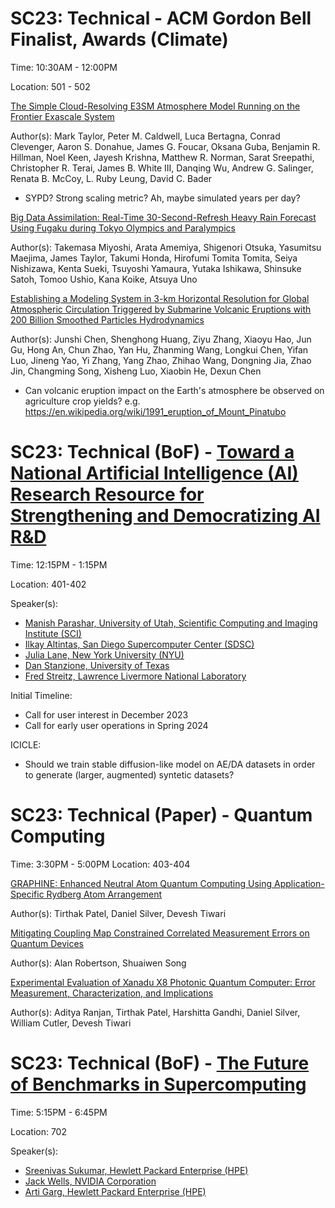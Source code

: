 # SC23: Technical - ACM Gordon Bell Finalist, Awards (Climate)

Time: 10:30AM - 12:00PM

Location: 501 - 502

[The Simple Cloud-Resolving E3SM Atmosphere Model Running on the Frontier Exascale System](https://sc23.conference-program.com/presentation/?id=gbv102&sess=sess298)

Author(s): Mark Taylor, Peter M. Caldwell, Luca Bertagna, Conrad Clevenger, Aaron S. Donahue, James G. Foucar, Oksana Guba, Benjamin R. Hillman, Noel Keen, Jayesh Krishna, 
Matthew R. Norman, Sarat Sreepathi, Christopher R. Terai, James B. White III, Danqing Wu, Andrew G. Salinger, Renata B. McCoy, L. Ruby Leung, David C. Bader

- SYPD? Strong scaling metric? Ah, maybe simulated years per day?


[Big Data Assimilation: Real-Time 30-Second-Refresh Heavy Rain Forecast Using Fugaku during Tokyo Olympics and Paralympics](https://sc23.conference-program.com/presentation/?id=gbv104&sess=sess298)

Author(s): Takemasa Miyoshi, Arata Amemiya, Shigenori Otsuka, Yasumitsu Maejima, James Taylor, Takumi Honda, Hirofumi Tomita Tomita, Seiya Nishizawa, Kenta Sueki, 
Tsuyoshi Yamaura, Yutaka Ishikawa, Shinsuke Satoh, Tomoo Ushio, Kana Koike, Atsuya Uno


[Establishing a Modeling System in 3-km Horizontal Resolution for Global Atmospheric Circulation Triggered by Submarine Volcanic Eruptions with 200 Billion Smoothed Particles Hydrodynamics](https://sc23.conference-program.com/presentation/?id=gbv103&sess=sess298)

Author(s): Junshi Chen, Shenghong Huang, Ziyu Zhang, Xiaoyu Hao, Jun Gu, Hong An, Chun Zhao, Yan Hu, Zhanming Wang, Longkui Chen, Yifan Luo, Jineng Yao, Yi Zhang, Yang Zhao, Zhihao Wang, Dongning Jia, Zhao Jin, Changming Song, Xisheng Luo, Xiaobin He, Dexun Chen

- Can volcanic eruption impact on the Earth's atmosphere be observed on agriculture crop yields? e.g. https://en.wikipedia.org/wiki/1991_eruption_of_Mount_Pinatubo


# SC23: Technical (BoF) - [Toward a National Artificial Intelligence (AI) Research Resource for Strengthening and Democratizing AI R&D](https://sc23.conference-program.com/presentation/?id=bof221&sess=sess352)

Time: 12:15PM - 1:15PM

Location: 401-402

Speaker(s):
- [Manish Parashar, University of Utah, Scientific Computing and Imaging Institute (SCI)](https://sc23.conference-program.com/presenter/?uid=219293)
- [Ilkay Altintas, San Diego Supercomputer Center (SDSC)](https://sc23.conference-program.com/presenter/?uid=725343)
- [Julia Lane, New York University (NYU)](https://sc23.conference-program.com/presenter/?uid=2429709291129793988)
- [Dan Stanzione, University of Texas](https://sc23.conference-program.com/presenter/?uid=346753)
- [Fred Streitz, Lawrence Livermore National Laboratory](https://sc23.conference-program.com/presenter/?uid=396343)

Initial Timeline:
- Call for user interest in December 2023
- Call for early user operations in Spring 2024

ICICLE:
- Should we train stable diffusion-like model on AE/DA datasets in order to generate (larger, augmented) syntetic datasets?


# SC23: Technical (Paper) - Quantum Computing

Time: 3:30PM - 5:00PM
Location: 403-404

[GRAPHINE: Enhanced Neutral Atom Quantum Computing Using Application-Specific Rydberg Atom Arrangement](https://sc23.conference-program.com/presentation/?id=pap117&sess=sess159)

Author(s): Tirthak Patel, Daniel Silver, Devesh Tiwari


[Mitigating Coupling Map Constrained Correlated Measurement Errors on Quantum Devices](https://sc23.conference-program.com/presentation/?id=pap180&sess=sess159)

Author(s): Alan Robertson, Shuaiwen Song


[Experimental Evaluation of Xanadu X8 Photonic Quantum Computer: Error Measurement, Characterization, and Implications](https://sc23.conference-program.com/presentation/?id=pap280&sess=sess159)

Author(s): Aditya Ranjan, Tirthak Patel, Harshitta Gandhi, Daniel Silver, William Cutler, Devesh Tiwari


# SC23: Technical (BoF) - [The Future of Benchmarks in Supercomputing](https://sc23.conference-program.com/presentation/?id=bof234&sess=sess393)

Time: 5:15PM - 6:45PM

Location: 702

Speaker(s):
- [Sreenivas Sukumar, Hewlett Packard Enterprise (HPE)](https://sc23.conference-program.com/presenter/?uid=813893)
- [Jack Wells, NVIDIA Corporation](https://sc23.conference-program.com/presenter/?uid=549593)
- [Arti Garg, Hewlett Packard Enterprise (HPE)](https://sc23.conference-program.com/presentation/?id=bof234&sess=sess393)

  
